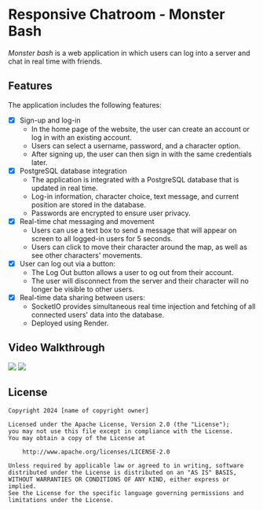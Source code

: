 # Responsive Chatroom - Monster Bash

*Monster bash* is a web application in which users can log into a server and chat in real time with friends.

## Features

The application includes the following features:

- [x] Sign-up and log-in 
  - In the home page of the website, the user can create an account or log in with an existing account.
  - Users can select a username, password, and a character option.
  - After signing up, the user can then sign in with the same credentials later.
- [x] PostgreSQL database integration 
  - The application is integrated with a PostgreSQL database that is updated in real time.
  - Log-in information, character choice, text message, and current position are stored in the database.
  - Passwords are encrypted to ensure user privacy.
- [x] Real-time chat messaging and movement
  - Users can use a text box to send a message that will appear on screen to all logged-in users for 5 seconds.
  - Users can click to move their character around the map, as well as see other characters' movements.
- [x] User can log out via a button:
  - The Log Out button allows a user to og out from their account.
  - The user will disconnect from the server and their character will no longer be visible to other users.
- [x] Real-time data sharing between users:
  - SocketIO provides simultaneous real time injection and fetching of all connected users' data into the database.
  - Deployed using Render.

## Video Walkthrough

<img src='./misc/signup.gif'>

<img src='./misc/gameplay.gif'>

## License

    Copyright 2024 [name of copyright owner]

    Licensed under the Apache License, Version 2.0 (the "License");
    you may not use this file except in compliance with the License.
    You may obtain a copy of the License at

        http://www.apache.org/licenses/LICENSE-2.0

    Unless required by applicable law or agreed to in writing, software
    distributed under the License is distributed on an "AS IS" BASIS,
    WITHOUT WARRANTIES OR CONDITIONS OF ANY KIND, either express or implied.
    See the License for the specific language governing permissions and
    limitations under the License.

